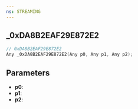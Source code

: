 ```yaml
---
ns: STREAMING
---
```

## _0xDA8B2EAF29E872E2

```c
// 0xDA8B2EAF29E872E2
Any _0xDA8B2EAF29E872E2(Any p0, Any p1, Any p2);
```

## Parameters
* **p0**:
* **p1**:
* **p2**:

